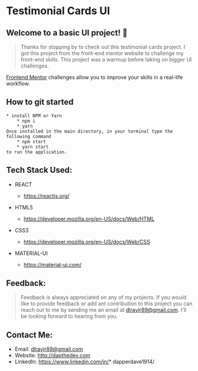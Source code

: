 # Testimonial Cards UI

## Welcome to a basic UI project! 👋

> Thanks for stopping by to check out this testimonial cards project. I got this project from the front-end mentor website to challenge my front-end skills. This project was a warmup before taking on bigger UI challenges.

[Frontend Mentor](https://www.frontendmentor.io) challenges allow you to improve your skills in a real-life workflow.


## How to git started
    * install NPM or Yarn
        * npm i
        * yarn
    Once installed in the main directory, in your terminal type the following command
        * npm start
        * yarn start
    to run the application.

## Tech Stack Used:
* REACT
    * https://reactjs.org/         

* HTML5
    * https://developer.mozilla.org/en-US/docs/Web/HTML

* CSS3
    *  https://developer.mozilla.org/en-US/docs/Web/CSS

* MATERIAL-UI
    * https://material-ui.com/


## Feedback:
> Feedback is always appreciated on any of my projects. If you would like to provide feedback or add ant contribution to this project you can reach out to me by sending me an email at dlrayjr89@gmail.com. I'll be looking forward to hearing from you.

## Contact Me:

* Email: dlrayjr89@gmail.com
* Website: http://dapthedev.com
* LinkedIn: https://www.linkedin.com/in/* dapperdave1914/

                          

